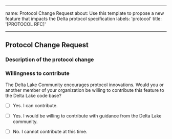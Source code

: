 
---
name: Protocol Change Request
about: Use this template to propose a new feature that impacts the Delta protocol specification
labels: 'protocol'
title: '[PROTOCOL RFC]'

---

## Protocol Change Request

### Description of the protocol change

<!--
Please describe the motivation and high-level description of the protocol change you are proposing.
For a fairly large protocol change, it is recommended that you provide a design doc - (e.g., a google doc, preferably with the ability to comment in the doc). 
For the next steps on how to proceed with the request, see the protocol RFC process in https://github.com/delta-io/delta/tree/master/protocol_rfcs
--> 


### Willingness to contribute

The Delta Lake Community encourages protocol innovations. Would you or another member of your organization be willing to contribute this feature to the Delta Lake code base?

- [ ] Yes. I can contribute.
- [ ] Yes. I would be willing to contribute with guidance from the Delta Lake community.
- [ ] No. I cannot contribute at this time.


